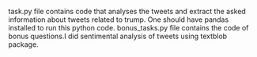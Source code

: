 task.py file contains code that analyses the tweets and extract the asked information about tweets related to trump.
One should have pandas installed to run this python code.
bonus_tasks.py file contains the code of bonus questions.I did sentimental analysis of tweets using textblob package.
